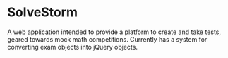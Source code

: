 # SolveStorm
A web application intended to provide a platform to create and take tests, geared towards mock math competitions. Currently has a system for converting exam objects into jQuery objects.
